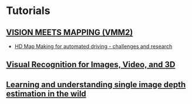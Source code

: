 # Tutorials

## [VISION MEETS MAPPING (VMM2)](https://visionmeetsmapping.github.io/)

- [HD Map Making for automated driving - challenges and research](https://www.youtube.com/watch?v=mQpckcEUzMI)


## [Visual Recognition for Images, Video, and 3D](http://s9xie.github.io/Tutorials/CVPR2020/)

## [Learning and understanding single image depth estimation in the wild](https://sites.google.com/view/cvpr-2020-depth-from-mono/home/talks-slides?authuser=0)
